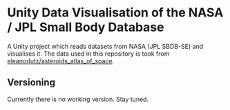 # Unity Data Visualisation of the NASA / JPL Small Body Database
A Unity project which reads datasets from NASA (JPL SBDB-SE) and visualises it. The data used in this repository is took from [eleanorlutz/asteroids_atlas_of_space](https://github.com/eleanorlutz/asteroids_atlas_of_space).


## Versioning
Currently there is no working version. Stay tuned.
